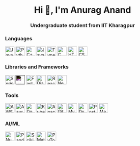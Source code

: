 <h1 align="center">Hi 👋, I'm Anurag Anand</h1>
<h3 align="center">Undergraduate student from IIT Kharagpur</h3>

<h3>Languages</h3>
<div class="category">
  <img src="https://cdn.jsdelivr.net/gh/devicons/devicon/icons/java/java-original.svg" width="30" title="Java" />
  <img src="https://cdn.jsdelivr.net/gh/devicons/devicon/icons/python/python-original.svg" width="30" title="Python" />
  <img src="https://cdn.jsdelivr.net/gh/devicons/devicon/icons/cplusplus/cplusplus-original.svg" width="30" title="C++" />
  <img src="https://cdn.jsdelivr.net/gh/devicons/devicon/icons/javascript/javascript-original.svg" width="30" title="JavaScript" />
  <img src="https://cdn.jsdelivr.net/gh/devicons/devicon/icons/typescript/typescript-original.svg" width="30" title="TypeScript" />
  <img src="https://cdn.jsdelivr.net/gh/devicons/devicon/icons/c/c-original.svg" width="30" title="C" />
  <img src="https://cdn.jsdelivr.net/gh/devicons/devicon/icons/html5/html5-original.svg" width="30" title="HTML5" />
  <img src="https://cdn.jsdelivr.net/gh/devicons/devicon/icons/css3/css3-original.svg" width="30" title="CSS3" />
</div>

<h3>Libraries and Frameworks</h3>
<div class="category">
  <img src="https://cdn.jsdelivr.net/gh/devicons/devicon/icons/spring/spring-original.svg" width="30" title="Spring Framework" />
  <img src="https://cdn.jsdelivr.net/gh/devicons/devicon/icons/flask/flask-original.svg" width="30" title="Flask" style="filter: invert(1);" />
  <img src="https://cdn.jsdelivr.net/gh/devicons/devicon/icons/fastapi/fastapi-original.svg" width="30" title="FastAPI" />
  <img src="https://cdn.jsdelivr.net/gh/devicons/devicon/icons/django/django-plain.svg" width="30" title="Django" />
  <img src="https://cdn.jsdelivr.net/gh/devicons/devicon/icons/react/react-original.svg" width="30" title="React" />
  <img src="https://cdn.jsdelivr.net/gh/devicons/devicon/icons/nextjs/nextjs-original.svg" width="30" title="Next.js" />
          
</div>

<h3>Tools</h3>
<div class="category">
  <img src="https://cdn.jsdelivr.net/gh/devicons/devicon/icons/amazonwebservices/amazonwebservices-original-wordmark.svg" width="30" title="AWS" />
  <img src="https://cdn.jsdelivr.net/gh/devicons/devicon/icons/azure/azure-original.svg" width="30" title="Azure" />
  <img src="https://cdn.jsdelivr.net/gh/devicons/devicon/icons/docker/docker-original.svg" width="30" title="Docker" />
  <img src="https://cdn.jsdelivr.net/gh/devicons/devicon@latest/icons/kubernetes/kubernetes-original.svg" width="30" title="Kubernetes" />
  <a href="https://github.com/apache" target="_blank"><img src="https://cdn.jsdelivr.net/gh/devicons/devicon@latest/icons/apachespark/apachespark-original.svg" width="30" title="Apache Spark" /></a>
  <img src="https://cdn.jsdelivr.net/gh/devicons/devicon/icons/git/git-original.svg" width="30" title="Git" />
  <img src="https://cdn.jsdelivr.net/gh/devicons/devicon/icons/mysql/mysql-original.svg" width="30" title="MySQL" />
  <img src="https://cdn.jsdelivr.net/gh/devicons/devicon/icons/dynamodb/dynamodb-original.svg" width="30" title="DynamoDB" />
  <img src="https://cdn.jsdelivr.net/gh/devicons/devicon/icons/postman/postman-original.svg" width="30" title="Postman" />
  <img src="https://cdn.jsdelivr.net/gh/devicons/devicon@latest/icons/maven/maven-original.svg" width="30" title="Maven" />
          
</div>

<h3>AI/ML</h3>
<div class="category">
  <img src="https://cdn.jsdelivr.net/gh/devicons/devicon/icons/numpy/numpy-original.svg" width="30" title="NumPy" />
  <img src="https://cdn.jsdelivr.net/gh/devicons/devicon/icons/pandas/pandas-original.svg" width="30" title="Pandas" />
  <img src="https://cdn.jsdelivr.net/gh/devicons/devicon/icons/scikitlearn/scikitlearn-original.svg" width="30" title="Scikit-Learn" />
  <img src="https://cdn.jsdelivr.net/gh/devicons/devicon/icons/matplotlib/matplotlib-original.svg" width="30" title="Matplotlib" />
  <img src="https://cdn.jsdelivr.net/gh/devicons/devicon/icons/pytorch/pytorch-original.svg" width="30" title="PyTorch" />
<!--   <img src="https://cdn.jsdelivr.net/gh/devicons/devicon/icons/tensorflow/tensorflow-original.svg" width="30" title="TensorFlow" />
  <img src="https://cdn.jsdelivr.net/gh/devicons/devicon/icons/keras/keras-original.svg" width="30" title="Keras" />
  <img src="https://cdn.jsdelivr.net/gh/devicons/devicon/icons/jupyter/jupyter-original.svg" width="30" title="Jupyter" /> -->
</div>
